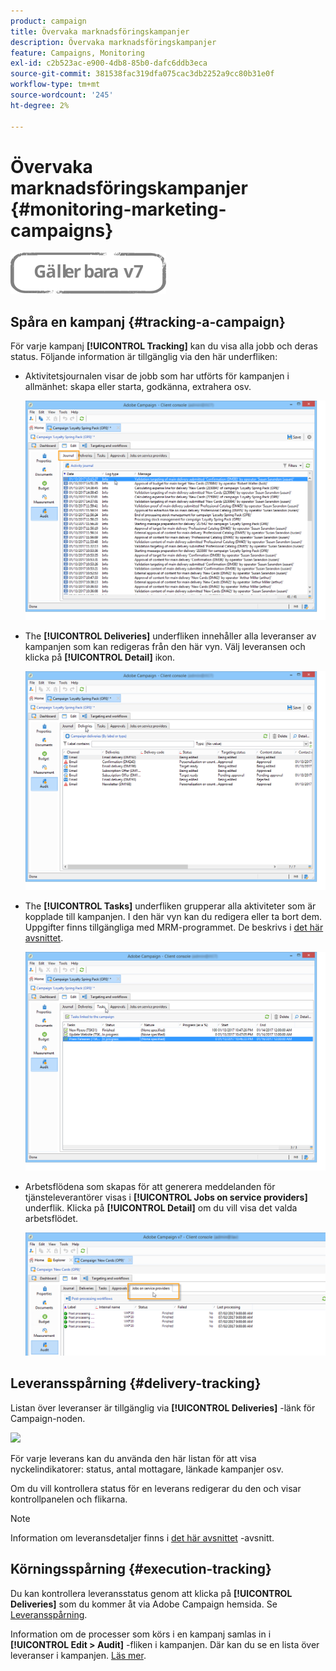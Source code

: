 ```yaml
---
product: campaign
title: Övervaka marknadsföringskampanjer
description: Övervaka marknadsföringskampanjer
feature: Campaigns, Monitoring
exl-id: c2b523ac-e900-4db8-85b0-dafc6ddb3eca
source-git-commit: 381538fac319dfa075cac3db2252a9cc80b31e0f
workflow-type: tm+mt
source-wordcount: '245'
ht-degree: 2%

---
```


# Övervaka marknadsföringskampanjer {#monitoring-marketing-campaigns}

![](../../assets/v7-only.svg)

## Spåra en kampanj {#tracking-a-campaign}

För varje kampanj **[!UICONTROL Tracking]** kan du visa alla jobb och deras status. Följande information är tillgänglig via den här underfliken:

* Aktivitetsjournalen visar de jobb som har utförts för kampanjen i allmänhet: skapa eller starta, godkänna, extrahera osv.

   ![](assets/s_ncs_user_op_edit_exe_tab_a.png)

* The **[!UICONTROL Deliveries]** underfliken innehåller alla leveranser av kampanjen som kan redigeras från den här vyn. Välj leveransen och klicka på **[!UICONTROL Detail]** ikon.

   ![](assets/s_ncs_user_op_edit_exe_tab_b.png)

* The **[!UICONTROL Tasks]** underfliken grupperar alla aktiviteter som är kopplade till kampanjen. I den här vyn kan du redigera eller ta bort dem. Uppgifter finns tillgängliga med MRM-programmet. De beskrivs i [det här avsnittet](../../mrm/using/creating-and-managing-tasks.md).

   ![](assets/s_ncs_user_op_edit_exe_tab_e.png)

* Arbetsflödena som skapas för att generera meddelanden för tjänsteleverantörer visas i **[!UICONTROL Jobs on service providers]** underflik. Klicka på **[!UICONTROL Detail]** om du vill visa det valda arbetsflödet.

   ![](assets/s_ncs_user_op_edit_exe_tab_d.png)

## Leveransspårning {#delivery-tracking}

Listan över leveranser är tillgänglig via **[!UICONTROL Deliveries]** -länk för Campaign-noden.

![](assets/s_ncs_user_op_del_state_from_homepage.png)

För varje leverans kan du använda den här listan för att visa nyckelindikatorer: status, antal mottagare, länkade kampanjer osv.

Om du vill kontrollera status för en leverans redigerar du den och visar kontrollpanelen och flikarna.

>[!NOTE]
>
>Information om leveransdetaljer finns i [det här avsnittet](../../delivery/using/about-message-tracking.md) -avsnitt.

## Körningsspårning {#execution-tracking}

Du kan kontrollera leveransstatus genom att klicka på **[!UICONTROL Deliveries]** som du kommer åt via Adobe Campaign hemsida. Se [Leveransspårning](#delivery-tracking).

Information om de processer som körs i en kampanj samlas in i **[!UICONTROL Edit > Audit]** -fliken i kampanjen. Där kan du se en lista över leveranser i kampanjen. [Läs mer](#tracking-a-campaign).
